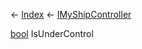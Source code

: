 ← [Index](Api-Index) ← [IMyShipController](Sandbox.ModAPI.Ingame.IMyShipController)

[bool](System.Boolean) IsUnderControl